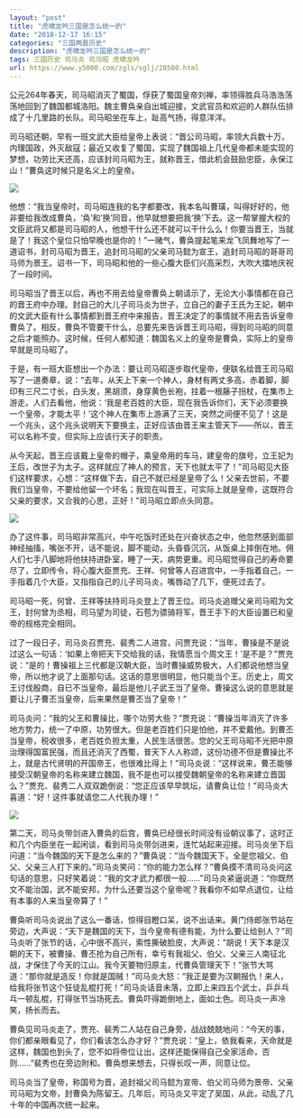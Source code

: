 ```yaml
---
layout: "post"
title: "虎啸龙吟三国是怎么统一的"
date: "2018-12-17 16:15"
categories: "三国两晋历史"
description: "虎啸龙吟三国是怎么统一的"
tags: 三国历史 司马炎 司马昭 虎啸龙吟
url: https://www.y5000.com/zgls/sglj/28580.html
---
```






公元264年春天，司马昭消灭了蜀国，俘获了蜀国皇帝刘禅，率领得胜兵马浩浩荡荡地回到了魏国都城洛阳。魏主曹奂亲自出城迎接，文武官员和欢迎的人群队伍排成了十几里路的长队。司马昭坐在车上，趾高气扬，得意洋洋。

司马昭还朝，早有一班文武大臣给皇帝上表说：“晋公司马昭，率领大兵数十万，内理国政，外灭敌寇；最近又收复了蜀国，实现了魏国祖上几代皇帝都未能实现的梦想，功劳比天还高，应该封司马昭为王，就称晋王，借此机会鼓励忠臣，永保江山！”曹奂这时候只是名义上的皇帝。

![](https://img.y5000.com/uploads/allimg/180209/8-1P209130A1208.jpg)

他想：“我当皇帝时，司马昭连我的名字都要改，我本名叫曹璜，叫得好好的，他非要给我改成曹奂，‘奂’和‘换’同音，他早就想要把我‘换’下去。这一帮掌握大权的文臣武将又都是司马昭的人，他想干什么还不就可以干什么么！你要当晋王，当就是了！我这个皇位只怕早晚也是你的！”一赌气，曹奂提起笔来龙飞凤舞地写了一道诏书，封司马昭为晋王，追封司马昭的父亲司马懿为宣王，追封司马昭的哥哥司马师为景王。诏书一下，司马昭和他的一些心腹大臣们兴高采烈，大吹大擂地庆祝了一段时间。

司马昭当了晋王以后，再也不用去给皇帝曹奂上朝请示了，无论大小事情都在自己的晋王府中办理。封自己的大儿子司马炎为世子，立自己的妻子王氏为王妃，朝中的文武大臣有什么事情都到晋王府中来报告，晋王决定了的事情就不用去告诉皇帝曹奂了。相反，曹奂不管要干什么，总要先来告诉晋王司马昭，得到司马昭的同意之后才能照办。这时候，任何人都知道：魏国名义上的皇帝是曹奂，实际上的皇帝早就是司马昭了。

于是，有一班大臣想出一个办法：要让司马昭逐步取代皇帝，便联名给晋王司马昭写了一道奏章，说：“去年，从天上下来一个神人，身材有两丈多高，赤着脚，脚印有三尺二寸长，白头发，黑胡须，身穿黄色长袍，拄着一根藤子拐杖，在集市上游走。人们去看他，他说：‘我是老百姓的大臣，现在我告诉你们，天下必须要换一个皇帝，才能太平！’这个神人在集市上游满了三天，突然之间便不见了！这是一个兆头，这个兆头说明天下要换主，正好应该由晋王来主管天下——所以，晋王可以名称不变，但实际上应该行天子的职责。

从今天起，晋王应该戴上皇帝的帽子，乘皇帝用的车马，建皇帝的旗号，立王妃为王后，改世子为太子。这样就应了神人的预言，天下也就太平了！”司马昭见大臣们这样要求，心想：“这样做下去，自己不就已经是皇帝了么！父亲去世前，不要我们当皇帝，不要给他留一个坏名；我现在叫晋王，可实际上就是皇帝，这既符合父亲的要求，又合我的心思，正好！”司马昭立即点头同意。

![](https://img.y5000.com/uploads/allimg/180209/8-1P209130F9143.jpg)

办了这件事，司马昭非常高兴，中午吃饭时还处在兴奋状态之中，他忽然感到面部神经抽搐，嘴张不开，话不能说，脚不能动，头昏昏沉沉，从饭桌上摔倒在地。佣人们七手八脚地将他扶持进卧室，睡了一天，病势更重。司马昭觉得自己的寿命要尽了，立即传令，将心腹大臣贾充、王祥、何曾等人召进宫中，一手指着自己，一手指着几个大臣，又指指自己的儿子司马炎，嘴唇动了几下，便死过去了。

司马昭一死，何曾、王祥等扶持司马炎登上了晋王位。司马炎追赠父亲司马昭为文王，封何曾为丞相，司马望为司徒，石苞为骠骑将军，晋王手下的大臣设置已和皇帝的规格完全相同。

过了一段日子，司马炎召贾充、裴秀二人进宫，问贾充说：“当年，曹操是不是说过这么一句话：‘如果上帝把天下交给我的话，我情愿当个周文王！’是不是？”贾充说：“是的！曹操祖上三代都是汉朝大臣，当时曹操威势极大，人们都说他想当皇帝，所以他才说了上面那句话。这话的意思很明显，他只能当个王。历史上，周文王讨伐殷商，自已不当皇帝，最后是他儿子武王当了皇帝。曹操这么说的意思就是要让儿子曹丕当皇帝，后来果然是曹丕当了皇帝！”

司马炎问：“我的父王和曹操比，哪个功劳大些？”贾充说：“曹操当年消灭了许多地方势力，统一了中原，功劳很大。但是老百姓们只是怕他，并不爱戴他。到曹丕当皇帝，税收很多，老百姓负担太重，人民生活很苦。您的父王司马昭不光把中原治理得国富民强，而且还消灭了西蜀，普天下人人称颂，这份功德不但是曹操比不上，就是古代贤明的开国帝王，也很难比得上！”司马炎说：“这样说来，曹丕能够接受汉朝皇帝的名称来建立魏国，我不是也可以接受魏朝皇帝的名称来建立晋国么？”贾充、裴秀二人双双跪倒说：“您正应该早早筑坛，请曹奂让位！”司马炎大喜道：“好！这件事就请您二人代我办理！”

![](https://img.y5000.com/uploads/allimg/180209/8-1P209130H9257.jpg)

第二天，司马炎带剑进入曹奂的后宫，曹奂已经很长时间没有设朝议事了，这时正和几个内臣坐在一起闲谈，看到司马炎带剑进来，连忙站起来迎接。司马炎坐下后问道：“当今魏国的天下是怎么来的？”曹奂说：“当今魏国天下，全是您祖父、伯父、父亲三人打下来的。”司马炎笑问：“你的能力怎么样？”曹奂摸不清司马炎问这句话的意思，只好笑着说：“我的文才武力都很一般……”司马炎紧逼说道：“你既然文不能治国，武不能安邦，为什么还要当这个皇帝呢？我看你不如早点退位，让给有本事的人来当皇帝算了！”

曹奂听司马炎说出了这么一番话，惊得目瞪口呆，说不出话来。黄门侍郎张节站在旁边，大声说：“天下是魏国的天下，当今皇帝有德有能，为什么要让给别人？”司马炎听了张节的话，心中很不高兴，索性撕破脸皮，大声说：“胡说！天下本是汉朝的天下，被曹操、曹丕抢为自己所有，幸亏有我祖父、伯父、父亲三人南征北战，才保住了今天的江山。我今天要物归原主，代曹奂管理天下！”张节大骂道：“那你就是造反！你就是国贼！”司马炎大怒：“我正是要为汉朝报仇！来人，给我将张节这个狂徒乱棍打死！”司马炎话音未落，立即上来四五个武士，乒乒乓乓一顿乱棍，打得张节当场死去。曹奂吓得跪倒地上，面如土色。司马炎一声冷笑，扬长而去。

曹奂见司马炎走了，贾充、裴秀二人站在自己身旁，战战兢兢地问：“今天的事，你们都亲眼看见了，你们看该怎么办才好？”贾充说：“皇上，依我看来，天命就是这样，魏国也到头了，您不如将帝位让出，这样还能保得自己全家活命，否则……”裴秀也在旁边附和。曹奂想来想去，只得长叹一声，同意让位。

司马炎当了皇帝，称国号为晋，追封祖父司马懿为宣帝、伯父司马师为景帝、父亲司马昭为文帝，封曹奂为陈留王。几年后，司马炎又平定了吴国，从此，动乱了几十年的中国再次统一起来。
